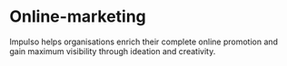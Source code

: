 # Online-marketing
Impulso helps organisations enrich their complete online promotion and gain maximum visibility through ideation and creativity.
